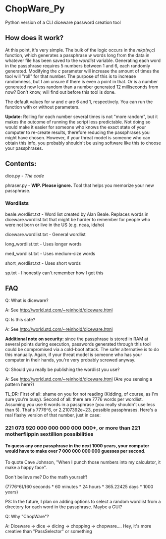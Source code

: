 # ChopWare_Py
Python version of a CLI diceware password creation tool

## How does it work?
At this point, it's very simple. The bulk of the logic occurs in the *mkp(w,c)* function, which generates a passphrase *w* words long from the data in whatever file has been saved to the *wordlist* variable. Generating each word in the passphrase requires 5 numbers between 1 and 6, each randomly generated. Modifying the *c* parameter will increase the amount of times the tool will "roll" for that number. The purpose of this is to increase randomness, but I am unsure if there is even a point in that. Or is a number generated now less random than a number generated 12 milliseconds from now? Don't know, will find out before this tool is done. 

The default values for *w* and *c* are 6 and 1, respectively. You can run the function with or without parameters.

**Update:** Rolling for each number several times is not "more random", but it makes the outcome of running the script less predictable. Not doing so would make it easier for someone who knows the exact state of your computer to re-create results, therefore reducing the passphrases you might have chosen. However, if your threat model is someone who can obtain this info, you probably shouldn't be using software like this to choose your passphrases. 

## Contents:
dice.py - *The code*

phraser.py - **WIP. Please ignore.** Tool that helps you memorize your new passphrase.

### Wordlists
  
beale.wordlist.txt - Word list created by Alan Beale. Replaces words in diceware.wordlist.txt that might be harder to remember for people who were not born or live in the US (e.g. ncaa, idaho)

diceware.wordlist.txt - General wordlist

long_wordlist.txt - Uses longer words

med_wordlist.txt - Uses medium-size words

short_wordlist.txt - Uses short words

sp.txt - I honestly can't remember how I got this

## FAQ

Q: What is diceware?

A: See http://world.std.com/~reinhold/diceware.html



Q: Is this safe?

A: See http://world.std.com/~reinhold/diceware.html

**Additional note on security:** since the passphrase is stored in RAM at several points during execution, passwords generated through this tool could be compromised via a cold-boot attack. The safer alternative is to do this manually. Again, if your threat model is someone who has your computer in their hands, you're very probably screwed anyway.


Q: Should you really be publishing the wordlist you use?

A: See http://world.std.com/~reinhold/diceware.html (Are you sensing a pattern here?)

TL;DR: First of all: shame on you for not reading (Kidding, of course, as I'm sure you're busy). Second of all: there are 7776 words per wordlist. Assuming you use 6 words in a passphrase (you really shouldn't use less than 5). That's 7776^6, or 2.2107392e+23, possible passphrases. Here's a real flashy version of that number, just in case: 

### 221 073 920 000 000 000 000 000+, or more than 221 motherflippin sextillion possibilities

#### To guess any one passphrase in the next 1000 years, your computer would have to make over 7 000 000 000 000 guesses per second.

To quote Cave Johnson, "When I punch those numbers into my calculator, it make a happy face".

Don't believe me? Do the math yourself!

(7776^6)/(60 seconds * 60 minutes * 24 hours * 365.22425 days * 1000 years)

PS: In the future, I plan on adding options to select a random wordlist from a directory for each word in the passphrase. Maybe a GUI?



Q: Why "ChopWare"?

A: Diceware -> dice -> dicing -> chopping -> chopware.... Hey, it's more creative than "PassSelector" or something
